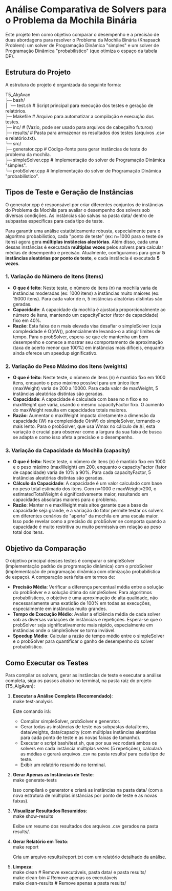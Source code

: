 # **Análise Comparativa de Solvers para o Problema da Mochila Binária**

Este projeto tem como objetivo comparar o desempenho e a precisão de duas abordagens para resolver o Problema da Mochila Binária (Knapsack Problem): um solver de Programação Dinâmica "simples" e um solver de Programação Dinâmica "probabilístico" (que otimiza o espaço da tabela DP).

## **Estrutura do Projeto**

A estrutura do projeto é organizada da seguinte forma:

T5\_AlgAvan  
├─ bash/  
│  └─ test.sh             \# Script principal para execução dos testes e geração de relatórios.  
├─ Makefile                \# Arquivo para automatizar a compilação e execução dos testes.  
├─ inc/                    \# (Vazio, pode ser usado para arquivos de cabeçalho futuros)  
├─ results/                \# Pasta para armazenar os resultados dos testes (arquivos .csv e relatório.txt).  
└─ src/  
   ├─ generator.cpp       \# Código-fonte para gerar instâncias de teste do problema da mochila.  
   ├─ simpleSolver.cpp    \# Implementação do solver de Programação Dinâmica "simples".  
   └─ probSolver.cpp      \# Implementação do solver de Programação Dinâmica "probabilístico".

## **Tipos de Teste e Geração de Instâncias**

O generator.cpp é responsável por criar diferentes conjuntos de instâncias do Problema da Mochila para avaliar o desempenho dos solvers sob diversas condições. As instâncias são salvas na pasta data/ dentro de subpastas específicas para cada tipo de teste.

Para garantir uma análise estatisticamente robusta, especialmente para o algoritmo probabilístico, cada "ponto de teste" (ex: n=1000 para o teste de itens) agora gera **múltiplas instâncias aleatórias**. Além disso, cada uma dessas instâncias é executada **múltiplas vezes** pelos solvers para calcular médias de desempenho e precisão. Atualmente, configuramos para gerar **5 instâncias aleatórias por ponto de teste**, e cada instância é executada **5 vezes**.

### **1\. Variação do Número de Itens (items)**

* **O que é feito**: Neste teste, o número de itens (n) na mochila varia de instâncias moderadas (ex: 1000 itens) a instâncias muito maiores (ex: 15000 itens). Para cada valor de n, 5 instâncias aleatórias distintas são geradas.  
* **Capacidade**: A capacidade da mochila é ajustada proporcionalmente ao número de itens, mantendo um capacityFactor (fator de capacidade) fixo em 40%.  
* **Razão**: Esta faixa de n mais elevada visa desafiar o simpleSolver (cuja complexidade é O(nW)), potencialmente levando-o a atingir limites de tempo. Para o probSolver, espera-se que ele mantenha um bom desempenho e comece a mostrar seu comportamento de aproximação (taxa de acerto menor que 100%) em instâncias mais difíceis, enquanto ainda oferece um speedup significativo.

### **2\. Variação do Peso Máximo dos Itens (weights)**

* **O que é feito**: Neste teste, o número de itens (n) é mantido fixo em 1000 itens, enquanto o peso máximo possível para um único item (maxWeight) varia de 200 a 10000\. Para cada valor de maxWeight, 5 instâncias aleatórias distintas são geradas.  
* **Capacidade**: A capacidade é calculada com base no n fixo e no maxWeight que varia, usando o mesmo capacityFactor fixo. O aumento do maxWeight resulta em capacidades totais maiores.  
* **Razão**: Aumentar o maxWeight impacta diretamente a dimensão da capacidade (W) na complexidade O(nW) do simpleSolver, tornando-o mais lento. Para o probSolver, que usa Wmax no cálculo de Δi, esta variação é crucial para observar como a largura da sua faixa de busca se adapta e como isso afeta a precisão e o desempenho.

### **3\. Variação da Capacidade da Mochila (capacity)**

* **O que é feito**: Neste teste, o número de itens (n) é mantido fixo em 1000 e o peso máximo (maxWeight) em 200, enquanto o capacityFactor (fator de capacidade) varia de 10% a 90%. Para cada capacityFactor, 5 instâncias aleatórias distintas são geradas.  
* **Cálculo da Capacidade**: A capacidade é um valor calculado com base no peso total estimado dos itens. Com n=1000 e maxWeight=200, o estimatedTotalWeight é significativamente maior, resultando em capacidades absolutas maiores para o problema.  
* **Razão**: Manter n e maxWeight mais altos garante que a base da capacidade seja grande, e a variação do fator permite testar os solvers em diferentes cenários de "aperto" da mochila em uma escala maior. Isso pode revelar como a precisão do probSolver se comporta quando a capacidade é muito restritiva ou muito permissiva em relação ao peso total dos itens.

## **Objetivo da Comparação**

O objetivo principal desses testes é comparar o simpleSolver (implementação padrão de programação dinâmica) com o probSolver (implementação de programação dinâmica com otimização probabilística de espaço). A comparação será feita em termos de:

* **Precisão Média**: Verificar a diferença percentual média entre a solução do probSolver e a solução ótima do simpleSolver. Para algoritmos probabilísticos, o objetivo é uma aproximação de alta qualidade, não necessariamente uma exatidão de 100% em todas as execuções, especialmente em instâncias muito grandes.  
* **Tempo de Execução Médio**: Avaliar a eficiência média de cada solver sob as diversas variações de instâncias e repetições. Espera-se que o probSolver seja significativamente mais rápido, especialmente em instâncias onde o simpleSolver se torna inviável.  
* **Speedup Médio**: Calcular a razão de tempo médio entre o simpleSolver e o probSolver para quantificar o ganho de desempenho do solver probabilístico.

## **Como Executar os Testes**

Para compilar os solvers, gerar as instâncias de teste e executar a análise completa, siga os passos abaixo no terminal, na pasta raiz do projeto (T5\_AlgAvan):

1. **Executar a Análise Completa (Recomendado)**:  
   make test-analysis

   Este comando irá:  
   * Compilar simpleSolver, probSolver e generator.  
   * Gerar todas as instâncias de teste nas subpastas data/items, data/weights, data/capacity (com múltiplas instâncias aleatórias para cada ponto de teste e as novas faixas de tamanho).  
   * Executar o script bash/test.sh, que por sua vez rodará ambos os solvers em cada instância múltiplas vezes (5 repetições), calculará as médias e gerará arquivos .csv na pasta results/ para cada tipo de teste.  
   * Exibir um relatório resumido no terminal.  
2. **Gerar Apenas as Instâncias de Teste**:  
   make generate-tests

   Isso compilará o generator e criará as instâncias na pasta data/ (com a nova estrutura de múltiplas instâncias por ponto de teste e as novas faixas).  
3. **Visualizar Resultados Resumidos**:  
   make show-results

   Exibe um resumo dos resultados dos arquivos .csv gerados na pasta results/.  
4. **Gerar Relatório em Texto**:  
   make report

   Cria um arquivo results/report.txt com um relatório detalhado da análise.  
5. **Limpeza**:  
   make clean         \# Remove executáveis, pasta data/ e pasta results/  
   make clean-bin     \# Remove apenas os executáveis  
   make clean-results \# Remove apenas a pasta results/  
